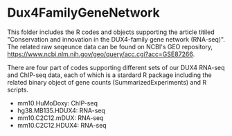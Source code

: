# Dux4FamilyGeneNetwork

This folder includes the R codes and objects supporting the article titiled "Conservation and innovation in the DUX4-family gene network (RNA-seq)". The related raw seqeunce data can be found on NCBI's GEO repository, https://www.ncbi.nlm.nih.gov/geo/query/acc.cgi?acc=GSE87266. 

There are four part of codes supporting different sets of our DUX4 RNA-seq and ChIP-seq data, each of which is a stardard R package including the related binary object of gene counts (SummarizedExperiments) and R scripts.
- mm10.HuMoDoxy: ChIP-seq
- hg38.MB135.HDUX4: RNA-seq
- mm10.C2C12.mDUX: RNA-seq
- mm10.C2C12.HDUX4: RNA-seq
